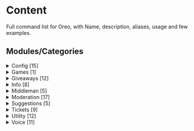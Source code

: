# Content 

Full command list for Oreo, with Name, description, aliases, usage and few examples.

## Modules/Categories 



<details>
<summary> Config [15] </summary> 

 Name: `?Autorole` <br>
 Description: Automatically gives new members one or multiple roles upon joining the guild. <br>
 Usage: `?autorole` <br>
<br>
<br>
 Name: `?ChannelCounter` <br>
 Aliases: `?ccounter` <br>
 Description: Creates guild stat channel counters. <br>
 Usage: `?channelcounter <create/delete/reset>` <br>
  <br>
create  <br>
Creates or edit a channel counter. <br>
 <br>
delete  <br>
Deletes a channel counter. <br>
 <br>
reset  <br>
Clears all counter settings. <br>
<br>
<br> 
 Name: `?logging` <br>
 Description: Sets up Oreo's logging features. <br>
 Usage: <br>
<br>
<u>Messages</u> <br>
`?logging messages logchannel` - Set a logchannel for logging deleted & Edited messages. <br>
`?logging messages ignore` - Sets ignored channels, set channels will not be logged. <br>
`?logging messages reset` - Clears all message logging settings. <br>
<br>
<u>Join</u><br>
`?logging join logchannel` - Sets the welcome channel. <br>
`?logging join message` - Customise member join message. <br>
`?logging join reset` - Clears all welcome settings.<br>
<br>
<u>Leave </u><br>
`?logging leave message` - Customise Member leave message. <br>
`?logging leave logchannel` - Set a logchannel for members who left. <br>
`?logging leave reset` - Clears all leave settings. <br>
<br>
<br>
 Name: `?permissions` <br>
 Aliases: `?perms` <br>
 Description: Configures permissions of specific commands for users, roles and @everyone. <br>
 Usage: <br>
`?permissions <allow|deny|show|clear|reset> <user:mention/id|role:mention/id|everyone|channel:mention/id > <permission:category.command>` <br>
 Examples: <br>
`?permissions allow @staff moderation.all` <br>
`?permissions deny #general info.ping` <br>
`?permissions clear @user all` <br>
<br>
<br>
 Name: `?pollemotes` <br>
 Description: Creates guild stat channel counters. <br>
 Usage: `?pollemotes`
<br> 
<br>
 Name: `?prefix` <br>
 Aliases: `?px` <br>
 Description: Changes Oreo's prefix. <br>
 Usage: `?prefix <new prefix>` <br>
 Example: `?prefix %` 
<br>
<br>
 Name: `?reactionroles`<br>
 Aliases: `?rero` , `?reactionrole`<br>
 Description: Configures reaction roles.<br>
 Usage: <br>
`?rero create <MessageID>` = Creates a new rero menu or adds a reaction.<br> <br>
`?rero delete <MessageID> [role:mention/id]`- Deletes a rero menu or removes a reaction.<br> <br>
`?rero refresh <MessageID>` - Clears all reactions off a rero menu and re-adds them.<br> <br>
`?rero dms <MessageID>` - DMs user when roles are given/taken<br> <br>
`?rero rr <MessageID>` - Automatically removes user's reaction<br> <br>
`?rero ignorerole <MessageID> <role:mention/id>` - Removes reactions of users with ignores roles without assigning a role. <br>
<br>
Tip: Oreo must be in the server the emoji is from and you must run the command in the same channel the message is in.
<br>
<br>


Name: `?setup-previousban`<br>
Aliases: `?spb`<br>
Description: Manages Oreo's behavior towards previously banned members.<br>
Premium: True<br><br>
 
 Example: `?setup-previousban  {option}`<br><br>

track<br>
Toggle whether or not Oreo should track unbanned users<br><br>

role <br>
Assigns unbanned members a specific role.<br><br>

auto-assign<br>  
Toggle whether or not Oreo should auto assign the unbanned role to users<br><br>

add  <user:mention/ID> <Reason><br>
Adds a specific user to the database<br><br>

delete  <user:mention/ID><br>
Removes a specific user from the database<br>
<br>
clear <br>
Deletes all saved unban data indefinitely.<br>

 <br><br>

 Name: `?setmutedrole` <br>
 Description: Sets the muted role for further moderation purposes. <br>
 Usage: `?setmutedrole [color:name/hex]`

<br>
<br>

 Name: ```?setup-autovc``` <br>
 Aliases: ```?setup-avc``` , ```?savc``` <br>
 Description: Give members access to creating their own custom Voice Channels and giving them full permission over said channel, by being 
 allowed to (un)lock, (un)mute and more actions. For a full command list check Voice commands in the help menu. <br>
 Usage: ```?setup-autovc <autocreate  | create | autotransfer | disablecommands | namestructure | channellimit | delete | reset | settings> Number> [args]``` <br>
<br>
autocreate <br>
Automatically creates a new custom VC service including the required channels. (recommended for beginners)<br>
<br>
create <br>
Creates a new custom VC service. (recommended for experienced users)<br>
<br>
autotransfer <br>
Toggle between automatically transferring host or instantly deleting the VC when the current host disconnects.<br>
<br>
namestructure <br>
Sets a name structure which is used when a voice channel is created.<br>
<br>
channellimit <br>
Sets the limit of the maximum amount of active custom VC can exist in a category.<br>
<br>
disablecommands <br>
Toggle voice channel commands on and off. For more info on the commands check .help voice<br>
<br>
settings <br>
Displays current saved settings.<br>
<br>
delete <br>
Deletes a specific saved custom VC service.<br>
<br>
reset  <br>
Clears all saved data.
<br>
<br>
 Name: `?setup-customvc` <br>
 Aliases: `?setup-cvc` , `?scvc` <br>
 Description: Give members access to creating their own custom Voice Channels and giving them full permission over said channel, by being allowed to (un)lock, (un)mute and more actions. For a full command list check Voice commands in the help menu.<br>
 Usage: `?setup-customvc {option}`<br>
<br>
create <br>
Creates a new custom VC service. (recommended for experienced users)<br>
<br>
autotransfer <br>
Toggle between automatically transferring host or instantly deleting the VC when the current host disconnects.<br>
<br>
namestructure <br>
Sets a name structure which is used when a voice channel is created.<br>
<br>
channellimit <br>
Sets the limit of the maximum amount of active custom VC can exist in a category.<br>
<br>
disablecommands <br>
Toggle voice channel commands on and off. For more info on the commands check ?help voice<br>
<br>
whitelist <br>
Ignores whitelisted voice channel(s) thus not deleting them when no one is connected.<br>
<br>
settings <br>
Displays current saved settings.<br>
<br>
delete <br>
Deletes a specific saved custom VC service.<br>
<br>
reset <br>
Clears all saved data.<br>
<br>
<br>

 Name: `?setup-middleman` <br>
 Aliases: `?setup-mm` , `?smm` <br>
 Description: Setup middleman services. <br>
 Usage: `?smm <message|queue|category|logchannel|roles|ping|limit|cooldown|expireduration|reaction|welcomemessage|lbreset|lbclearuser|reset>`<br>
 Premium: True <br>
  <br>
message <br>
Set the Middleman Request message. <br>
 <br>
category  <br>
Container where requests channel will be created in. <br>
​ <br>
queue <br>
Channel where middleman requests are queued in. <br>
​ <br>
logchannel <br>
Channel to log completed and cancelled requests. <br>
​ <br>
role  <br>
Sets the Middleman role. <br>
​ <br>
viewrequests  <br>
Allows set roles to view middleman request channels. <br>
​ <br>
ping  <br>
Notifies the Middleman role when a request is created. <br>
​ <br>
limit <br>
Set a limit of how many active requests a user can have. <br>
​ <br>
cooldown  <br>
Sets the cooldown a user gets before they are able to request again. <br>
​ <br>
expireduration  <br>
Sets the duration for unclaimed requests to auto-cancel. <br>
​ <br>
reaction  <br>
Changes the request emote. <br>
​ <br>
welcomemessage <br>
Sets a welcome message when a request is created. <br>
​ <br>
dmmessages  <br>
Changes what Oreo DM users regarding their request status. <br>
​ <br>
enabletemplb  <br>
Toggle Temporary leaderboard ON and OFF. <br>
​ <br>
templbreset  <br>
Clears middleman leaderboard indefinitely. <br>
​ <br>
templbclearuser  <br>
Clears specific user leaderboard stats. <br>
​ <br>
lbreset  <br> 
Clears middleman leaderboard indefinitely. <br>
​ <br>
lbclearuser  <br>
Clears specific user leaderboard stats. <br>
​ <br>
reset  <br>
Clears all settings & leaderboard.
<br>
<br>

 Name: `?setup-moderation`<br>
 Aliases: `?smoderation` , `?smod`<br>
 Description: Setup moderation.<br>
 Usage: `?setup-moderation <log | enable | nodms | unpingable | maxlines | takeroles | reset >`<br>

enable <br>
Enables and disables moderation commands.<br>
<br>
logchannel <br>
Sets moderation log channel.<br>
<br>
nodms <br>
Sets which moderation commands shouldn't send out DMs to users<br>
<br>
unpingable <br>
Toggles whether Oreo should auto rename unpingable usernames or not.<br>
<br>
maxlines<br>
Deleting any messages going over set line limit.<br>
<br>
takeroles <br>
Strips a member from all their roles when muted.<br>
<br>
reset <br>
Clears all moderation settings & warnings.
<br>
<br> 

Maxlines Options <br>
Usage: `?setup-moderation maxlines {option}`<br>
<br>
enable <br>
Enables and disables maxLines detector.<br>
<br>
linelimit <br>
Sets maximum amount of allowed new lines a message may contain.<br>
<br>
warnlimit <br>
Sets the maximum amount of warnings a user may receive before getting punished.<br>
<br>
muteduration <br>
Sets the mute duration for users who reached the warning limit<br>
<br>
ignore <br>
Sets ignored channels
<br>
<br>
 Name: `?setup-suggestions`<br>
 Aliases: `?setup-suggestion` , `?ssuggest`<br>
 Description: Configures suggestion settings.<br>
 Usage: `?setup-suggestions <emotes | channels | dms | reset>`
<br>
<br>
channels <br>
Assigns channels where suggestions may be created in.<br>
<br>
emotes <br>
Changes suggestion emotes.<br>
<br>
dms <br>
Toggles whether or not Oreo should notify the suggestion creator when their suggestion gets liked or disliked by a staff member.<br>
<br>
reset <br>
Clears all suggestion settings and reset suggestion count.
<br>
<br>
 Name: `?setup-tickets`<br>
 Aliases: `?setup-ticket` , `?sticket`<br>
 Description: Configures ticket settings.<br>
 Usage: `?setup-tickets {option}`<br>
<br>
<br>
Avaialble Options<br>
<br>
`?setup-tickets automatically`<br>
 Let Oreo automatically pick the best settings for your server.<br>
<br>
`?setup-tickets manually`<br>
 Looping through questions in order to setup up the bot.<br>
<br>
`?setup-tickets settings`<br>
 View the current settings.<br>
<br>
`?setup-tickets refresh`<br>
 Repost the reaction menu in :ticket:create-a-ticket.<br>
<br>
`?setup-tickets Enable`<br>
 Toggle the ticket system ON and OFF.<br>
<br>
`?setup-tickets reset`<br>
 Reset ticket configuration. All data will be lost for good<br>
<br>
`?setup-tickets pingroles`<br>
 Edit which roles should be pinged when a ticket is created<br>
<br>
`?setup-tickets logchannel`<br>
 Edit ticket log channel<br>
<br>
`?setup-tickets channelstructure`<br>
 Edit the ticket name structure.<br>
<br>
`?setup-tickets reaction`<br>
 Edit ticket reactions.<br>
<br>
`?setup-tickets embed`<br>
 Edit Oreo's :ticket:create-a-ticket embed.<br>
<br>
`?setup-tickets pastebin`<br>
 Edit link/image storage channel.<br>
<br>
`?setup-tickets category`<br>
 Edit the category where tickets are created in.<br>
<br>
`?setup-tickets channel`<br>
 Edit the channel where tickets can be made.<br>
<br>
`?setup-tickets roles`<br>
 Edit the roles that can view a ticket.<br>
<br>
`?setup-tickets ping`<br>
 Edit whether or not roles should be pinged when a ticket gets created.<br>
<br>
`?setup-tickets cooldown`<br>
 Edit the duration of ticket cooldowns.<br>
<br>
`?setup-tickets dms`<br>
 Allow the bot to send DMs to users.<br>
<br>
`?setup-tickets deleter`<br>
 Edit whether or not the ticket deleter should be anonymous.<br>
<br>
`?setup-tickets logs`<br>
 Edit whether or not to store the ticket logs<br>
<br>
`?setup-tickets archive`<br>
 Edit whether or not to archive ticket transcriptions.<br>
<br>
`?setup-tickets selfdelete`<br>
 Edit whether or not the user should be able to self delete tickets.<br>
<br>
`?setup-tickets ticketlimit`<br>
 Edit the max amount of tickets a user can make at a time.<br>
<br>
`?setup-tickets autodelete`<br>
[PREMIUM] Edit ticket auto deletion.<br>
<br>
`?setup-tickets autodeleteduration`<br>
[PREMIUM] Edit ticket auto deletion duration.<br>
e.g. 5m, 10minutes

Reaction Options, reaction settings will override global settings.<br>
<br>
Usage: `?setup-tickets reaction {option}`<br>
<br>
ADD <br>
Adds an emote to a reaction menu.<br>
<br>
REMOVE <br>
Removes an emote from the reaction menu.<br>
<br>
EDIT <br>
Edits [ Emote | Name | Description ] of a reaction.<br>
<br>
POSITION <br>
Rearrange the position of a reaction in a reaction menu. <br>
<br>
EMBED<br>
Fully customizes the welcome embed of a reaction.<br>
<br>
ROLES <br>
Restricts a ticket to set roles.<br>
<br>
PINGROLES <br>
Sets role to ping when a ticket is created.<br>
<br>
ENABLE <br>
Enables/Disables a ticket reaction.<br>
<br>
SETTINGS <br>
Views server's current reaction settings.
<br>
<br>
 Name: `?streamnotifier`<br>
 Aliases: `?stream`<br>
 Description: Stream notification settings.<br>
 Usage: `?streamnotifier <channel | message | blacklist | streamers | liverole | reset>`<br>
<br>
<br>
Available Options: <br>
channel <br>
Sets stream announcement channel.<br>
<br>
message <br>
Creates a custom stream notifier message.<br>
<br>
streamers <br>
Sets roles/users that will be announced while streaming.<br>
<br>
blacklist <br>
Sets blacklisted games, streamers playing these games will not be announced.<br>
<br>
liverole <br>
Assigns a role to currently streaming users.<br>
<br>
reset <br>
Clears all stream settings.
</details>




<details>
  <summary> Games [1] </summary>
  
  
 Name: `?mute-roulette`<br>
 Aliases: `?muter`<br>
 Description: Every 5 seconds a participant gets removed until there is only one remaining. The last man standing gets muted!<br>
 Usage: `?mute-roulette [duration:time]`<br>
 Premium: True <br>
  </details>

<details>
  
<summary> Giveaways [12]</summary> 


</details>
 
<details>
 <summary> Info [8] </summary>
 
 Name: `?donate` <br>
 Aliases: `?patreon` , `?premium` <br>
 Description: Link to Oreo's Patreon page. <br>
 <br>
 <br>
 Name: `?getid` <br>
 Description: Gets ID of mentioned user, role or channel. <br>
 Usage: `?getid <user:mention/username/nickname | channel:mention/name | role:mention/name | Category:name>` <br>
 <br>
 <br>
 Name: `?help` <br>
 Aliases: `?commands` , `?cmds` , `?oreo` , `?info` <br>
 Description: Get additional information about Oreo's commands <br>
 Usage: `?help <module|command>` <br>
 Examples: <br>
`?help setup-ticket` <br>
`?help all` <br>
`?help config` <br>
 <br>
 <br>
 Name: `?invite` <br>
 Aliases: `?link` , `?inv` <br>
 Description: Invite Oreo to your server. <br>
 <br>
 <br>
 Name: `?mywarnings` <br>
 Aliases: `?mywarns` <br>
 Description: Displays your warnings. <br>
 <br>
 <br>
 Name: `?ping` <br>
 Aliases: `?pong` <br>
 Description: Measures Oreo's real-time network connection in milliseconds. <br>
 <br>
 <br>
 Name: `?stats` <br>
 Description: Oreo's global statistics. <br>
 <br>
 <br>
 Name: `?uptime` <br>
 Description: Oreo's current runtime. <br>
  </details>

<details>
  <summary> Middleman [5] </summary>
  Empty
</details>

<details>
  <summary> Moderation [17] </summary>
  
 Name: `?ban` <br>
 Aliases: `?hammer`  <br>
 Description: Bans a user off the server <br>
 Usage: `?ban <user:mention/ID> [reason]` <br>
<br>
<br>
 Name: `?botclear` <br>
 Aliases: `?bc` <br>
 Description: Deletes multiple messages sent by bots <br>
 Usage: `?botclear [Number:min=1/max=100 - default=15]` <br>
 Example: `?botclear 30` 
<br>
<br>
 
Name: `?previousban`
Aliases: `?pb`
Description: Fetches a user's ban reason prior to being unbanned.
Usage: ?previousban [user:mention/ID]
Premium: True
<br>
 <br>
 Name: `?clear` <br>
 Aliases: `?sweep` , `?purge` <br>
 Description: Deletes multiple messages instantly. Using `-nopin` will ignore pinned messages. Range is 1-100. <br>
 Usage: `?clear <Number> [user:mention/ID] [-nopin]`
<br>
<br>
 Name: `?deletverbalwarn` <br>
 Aliases: `?dvw` , `?dvwarn` <br>
 Description: Removes a user's verbal infraction. <br>
 Usage: `?deletverbalwarn <user:Mention/ID> <warn:ID>`
<br>
<br>
 Name: `?deletewarn` <br>
 Aliases: `?dw` , `?dwarn` <br>
 Description: Removes a user's infraction. <br>
 Usage: `?deletewarn <user:Mention/ID> <warn:ID>` 
<br>
<br>
 Name: `?getban` <br>
 Aliases: `?gb` <br>
 Description: Fetches a user's ban reason. <br<>
 Usage: `?getban [user:mention/ID]` 
<br>
<br>
 Name: `?kick` <br>
 Description: Kicks a user off the server. <br>
 Usage: `?kick <user:mention/ID> [reason]` <br>
<br>
<br>
 Name: `?mute` <br>
 Description: Mutes a user. <br>
 Usage: `?mute <user:mention/ID> [duration] [reason]` <br>
 Example: `?mute @errosenn 10minutes Bad behavior.` <br>
<br>
<br>
 Name: `?nickname`<br>
 Aliases: `?nn` , `?nick`<br>
 Description: Change a user's nickname<br>
 Usage: `?nickname <user:mention/ID> [nickname]`
<br>
<br>
 Name: `?unmute` <br>
 Description: UnMutes a user. <br>
 Usage: `?unmute <user:mention/ID> [reason]` <br>
 Example: `?unmute @errosenn OWO` <br>
<br>
<br>
 Name: `?unban`<br>
 Aliases: `?unhammer`<br>
 Description: unbans a member<br>
 Usage: `?unban <user:mention/ID> [reason]`
<br>
<br>
 Name: `?unbanall`<br>
 Aliases: `?unbanwave`<br>
 Description: unbans every banned user<br>
 Owner only: true
<br>
<br>
 Name: `?unpingable` <br>
 Aliases: `?up` <br>
 Description: Changes unpingable usernames <br>
 Usage: `?unpingable <user:mention/ID> [nickname]` <br>
<br>
<br>
 Name: `?verbalwarn`<br>
 Aliases: `?vwarn`<br>
 Description: Warns a user verbally<br>
 Usage: `?verbalwarn <user:ID> [reason]`
<br>
<br>
 Name: `?verbalwarnings`<br>
 Aliases: `?vwarns` , `?vws`<br>
 Description: Checks user's verbal warning infractions<br>
 Usage: `?verbalwarnings <User:Mention/ID>`
<br>
<br>
 Name: `?warn`<br>
 Description: Warns a user<br>
 Usage: `?warn <user:ID> [reason]`
<br>
<br>
 Name: `?warnings`<br>
 Aliases: `?warns`<br>
 Description: Checks a user's infractions<br>
 Usage: `?warnings <user:Mention/ID>`
</details>


  
<details>
  <summary> Suggestions [5]</summary>
  
 Name: `?approve` <br>
 Aliases: `?like` <br>
 Description: Approves a submitted suggestion using the Message ID (sID). You can find the sID in the footer of any suggestion.<br>
 Usage: `?approve <messageID> [response]`
<br>
<br>
clearresponse 
<br>
<br>
 Name: `?reject`<br>
 Aliases: `?dislike`<br>
 Description: Approve a submitted suggestion via the suggestion ID (sID). You can find the sID in the footer of any suggestion.<br>
 Usage: `?reject <messageID> [response]`
<br>
<br>
 Name: `?suggest`<br>
 Aliases: `?suggestion`<br>
 Description: Submits a new suggestion.<br>
 Usage: `?suggest <suggestion>`<br>
 Examples: `?suggest I am writing a random suggestion right now.`
<br>
<br>
 Name: `?suggestion-leaderboard`<br>
 Aliases: `?suggestlb` , `?slb`<br>
 Description: Suggestion leaderboard<br>
 Premium: True
</details>

<details>
  <summary> Tickets [9] </summary> 
  
 Name: `?add`<br>
 Description: Adds a user to a ticket.<br>
 Usage: `?add <user:mention/ID>`
<br>
<br>
 Name: `?adminonly`<br>
 Description: Removes everyone from a ticket<br>
 Usage: `?adminonly`
<br>
<br>
 Name: `?timed-delete`<br>
 Aliases: `?td` , `?tdel`<br>
 Description: Deletes a ticket after set time period<br>
 Usage: `?timed-delete <duration> [reason]`<br>
 Examples: `?timed-delete 15m AFK.`
<br>
<br>
 Name: `?claim`<br>
 Description: Claims a ticket, makes ticket  read-only for all support users ignoring user who've claimed the ticket. <br>
 Usage: `?claim` 
<br>
<br>
 Name: `?delete`<br>
 Aliases: `?c` , `?del` , `?close`<br>
 Description: Deletes a ticket<br>
 Usage: `?delete [reason]`<br>
 Examples: `?delete No response.`
<br>
<br>
 Name: `?remove`<br>
 Aliases: `?rem`<br>
 Description: Removes user(s) from a ticket.<br>
 Usage: `?remove <user:mention/ID>,<user:mention/ID>....`
<br>
<br>
 
 
 ❯ Name:  `?rename`
❯ Aliases: `?r`
❯ Description: Renames a ticket.
❯ Usage: ?rename <channel_name>
<br>
<br>
 Name: `?ticket-leaderboard`<br>
 Aliases: `?tlb` , `?ticketlb`<br>
 Description: Ticket leaderboard<br>
 Premium: True
<br>
<br>
 Name: `?unclaim`<br>
 Description: Unclaims a ticket, reverts ticket's permission for sending messages for all support roles <br>
 Usage: `?unclaim` <br>
</details>

<details>
  <summary> Utility [12] </summary> 
  
 Name: `?8ball`<br>
 Description: Ask 8ball a question<br>
 Usage: `?8ball <question>`<br>
  <br>
  <br>
 Name: `?avatar`<br>
 Aliases: `?av`<br>
 Description: Fetches avatar of mentioned user.<br>
<br>
<br>
 Name: `?customembed`<br>
 Aliases: `?ce`<br>
 Description: Creates a custom embed using Oreo.<br>
 Usage: `?customembed <channel:mention/id> [messageID] [messageID channel:mention/id]`<br>
 Examples:<br>
?customembed #general<br>
?customembed #general 000000000 #announcements<br>
<br>
<br>
 Name: `?djs`<br>
 Description: Discord.js documention<br>
 Usage: `?djs <args>`<br>
  <br>
  <br>
 Name: `?enlarge`<br>
 Description: Enlarges custom emotes.<br>
 Usage: `?enlarge <emote>`  <br>
<br>
<br>
 Name: `?getepic`<br>
 Aliases: `?epic`<br>
 Description: Fetches EPIC usernames using gamertags<br>
 Usage: `?getepic <username:Epic/Gamertag>`<br>
 Premium: True<br>
<br>
<br>
 Name: `?ghost`<br>
 Aliases: `?g`<br>
 Description: Allows user to vanish by deleting their past 30 messages in a channel. :ghost:<br>
<br>
<br>
 Name: `?poll`<br>
 Description: Start a vote.<br>
 Usage: `?poll <topic:text> =[option1:text] =[option2:text] upto option10.`<br>
 Examples:<br>
`?poll is this a good example?`<br>
`?poll Is it clear enough now?=Yup=Nope=Not sure`<br>
<br>
<br>
 Name: `?undo`<br>
 Aliases: `?snipe` , `?expose`<br>
 Description: Fetches the last deleted message in a channel<br>
<br>
<br>
 Name: `?tts`<br>
 Aliases: `?texttospeech`<br>
 Description: Converts a message to a speech recording.<br>
Supported languages: `en`, `en-uk`, `en-us`, `en-in`, `en-au`, `en-ng`, `nl`, `de`, `fr`, `ru`, `in`, `es`, `ja`, `ko`, `no`, `ar`, `tr`<br>
 Usage: `?tts [language] <message>`<br>
 Examples:<br>
`?tts Hey, I love Oreos`<br>
`?tts fr J'aime la baguette`<br>
  <br>
<br>
 Name: `?upload`<br>
 Aliases: `?attach` , `?att`<br>
 Description: Upload files<br>
 Usage: `?upload <link:url><br>
                 [link2:url]<br>
                 [link3:url]`<br>
<br>
<br>
 Name: `?yoink`<br>
 Aliases: `?newemote`<br>
 Description: Creates an emote.<br>
 Usage: `?yoink <emote/link> [name]`<br>
 Examples:<br> `?yoink <:oreo_success:730830015306137721> yoinked`<br>
</details> 

<details>
  <summary> Voice [11]  </summary> 
  
  </details> 
  
